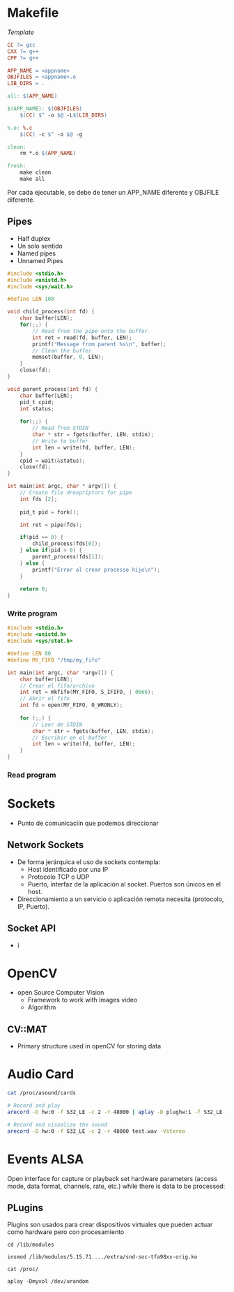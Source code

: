 # Makefile
*Template*
```Makefile
CC ?= gcc
CXX ?= g++
CPP ?= g++

APP_NAME = <appname>
OBJFILES = <appname>.o
LIB_DIRS = .

all: $(APP_NAME)

$(APP_NAME): $(OBJFILES)
	$(CC) $^ -o $@ -L$(LIB_DIRS)

%.o: %.c
	$(CC) -c $^ -o $@ -g

clean: 
	rm *.o $(APP_NAME)

fresh:
	make clean
	make all
```
Por cada ejecutable, se debe de tener un APP_NAME diferente y OBJFILE diferente.
## Pipes
- Half duplex
- Un solo sentido
- Named pipes
- Unnamed Pipes

```C
#include <stdio.h>
#include <unistd.h>
#include <sys/wait.h>

#define LEN 100

void child_process(int fd) {
	char buffer[LEN];
	for(;;) {
		// Read from the pipe onto the buffer
		int ret = read(fd, buffer, LEN);
		printf("Message from parent %s\n", buffer);
		// Clean the buffer
		memset(buffer, 0, LEN);
	}
	close(fd);
}

void parent_process(int fd) {
	char buffer[LEN];
	pid_t cpid;
	int status;
	
	for(;;) {
		// Read from STDIN
		char * str = fgets(buffer, LEN, stdin);
		// Write to buffer
		int len = write(fd, buffer, LEN);
	}
	cpid = wait(&status);
	close(fd);
}

int main(int argc, char * argv[]) {
	// Create file drespriptors for pipe
	int fds [2]; 
	
	pid_t pid = fork();

	int ret = pipe(fds);

	if(pid == 0) {
		child_process(fds[0]);
	} else if(pid > 0) {
		parent_process(fds[1]);
	} else {
		printf("Error al crear processo hijo\n");
	}
	
	return 0;
}
```

### Write program
```c
#include <stdio.h>
#include <unistd.h>
#include <sys/stat.h>

#define LEN 80
#define MY_FIFO "/tmp/my_fifo"

int main(int argc, char *argv[]) {
	char buffer[LEN];
	// Crear el fifo/archivo
	int ret = mkfifo(MY_FIFO, S_IFIFO, | 0666);
	// Abrir el fifo
	int fd = open(MY_FIFO, O_WRONLY);
	
	for (;;) {
		// Leer de STDIN
		char * str = fgets(buffer, LEN, stdin);
		// Escribir en el buffer
		int len = write(fd, buffer, LEN);
	}
}
```
### Read program

# Sockets
- Punto de comunicaciín que podemos direccionar 
## Network Sockets
- De forma jerárquica el uso de sockets contempla:
	- Host identificado por una IP
	- Protocolo TCP o UDP
	- Puerto, interfaz de la aplicación al socket. Puertos son únicos en el host.
- Direccionamiento a un servicio o aplicación remota necesita (protocolo, IP, Puerto).
## Socket API
- i


# OpenCV
- open Source Computer Vision
	- Framework to work with images video
	- Algorithm
## CV::MAT
- Primary structure used in openCV for storing data

# Audio Card
``` bash
cat /proc/asound/cards

# Record and play
arecord -D hw:0 -f S32_LE -c 2 -r 48000 | aplay -D plughw:1 -f S32_LE -c 2 -r 48000

# Record and visualize the sound
arecord -D hw:0 -f S32_LE -c 2 -r 48000 test.wav -Vstereo

```
# Events ALSA
Open interface for capture or playback
set hardware parameters
(access mode, data format, channels, rate, etc.)
while there is data to be processed:

## PLugins
Plugins son usados para crear dispositivos virtuales que pueden actuar como hardware pero con procesamiento
```
cd /lib/modules

insmod /lib/modules/5.15.71..../extra/snd-soc-tfa98xx-orig.ko

cat /proc/

aplay -Dmyvol /dev/urandom
```

```


















































































root@pico-imx8mm:~# cat /etc/asound.conf
defaults.pcm.rate_converter "linear"

pcm.dmix_48000{
type dmix
ipc_key 5678293
ipc_key_add_uid yes
slave{
pcm "hw:1,0"
period_time 40000
format S16_LE
rate 48000
}
}

pcm.dmix_44100{
type dmix
ipc_key 5678293
ipc_key_add_uid yes
slave{
pcm "hw:0,0"
period_time 40000
format S16_LE
rate 44100
}
}

pcm.dmix_32000{
type dmix
ipc_key 5678293
ipc_key_add_uid yes
slave{
pcm "hw:0,0"
period_time 40000
format S16_LE
rate 32000
}
}

pcm.dmix_24000{
type dmix
ipc_key 5678293
ipc_key_add_uid yes
slave{
pcm "hw:0,0"
period_time 40000
format S16_LE
rate 24000
}
}

pcm.dmix_22050{
type dmix
ipc_key 5678293
ipc_key_add_uid yes
slave{
pcm "hw:0,0"
period_time 40000
format S16_LE
rate 22050
}
}

pcm.dmix_16000{
type dmix
ipc_key 5678293
ipc_key_add_uid yes
slave{
pcm "hw:0,0"
period_time 40000
format S16_LE
rate 16000
}
}

pcm.dmix_12000{
type dmix
ipc_key 5678293
ipc_key_add_uid yes
slave{
pcm "hw:0,0"
period_time 40000
format S16_LE
rate 12000
}
}

pcm.dmix_11025{
type dmix
ipc_key 5678293
ipc_key_add_uid yes
slave{
pcm "hw:0,0"
period_time 40000
format S16_LE
rate 11025
}
}

pcm.dmix_8000{
type dmix
ipc_key 5678293
ipc_key_add_uid yes
slave{
pcm "hw:0,0"
period_time 40000
format S16_LE
rate 8000
}
}

pcm.!dsnoop_48000{
type dsnoop
ipc_key 5778293
ipc_key_add_uid yes
slave{
pcm "hw:0,0"
period_time 40000
format S32_LE
rate 48000
}
}

pcm.!dsnoop_44100{
type dsnoop
ipc_key 5778293
ipc_key_add_uid yes
slave{
pcm "hw:0,0"
period_time 40000
format S16_LE
rate 44100
}
}

pcm.!dsnoop_32000{
type dsnoop
ipc_key 5778293
ipc_key_add_uid yes
slave{
pcm "hw:0,0"
period_time 40000
format S16_LE
rate 32000
}
}

pcm.!dsnoop_24000{
type dsnoop
ipc_key 5778293
ipc_key_add_uid yes
slave{
pcm "hw:0,0"
period_time 40000
format S16_LE
rate 24000
}
}

pcm.!dsnoop_22050{
type dsnoop
ipc_key 5778293
ipc_key_add_uid yes
slave{
pcm "hw:0,0"
period_time 40000
format S16_LE
rate 22050
}
}

pcm.!dsnoop_16000{
type dsnoop
ipc_key 5778293
ipc_key_add_uid yes
slave{
pcm "hw:0,0"
period_time 40000
format S16_LE
rate 16000
}
}

pcm.!dsnoop_12000{
type dsnoop
ipc_key 5778293
ipc_key_add_uid yes
slave{
pcm "hw:0,0"
period_time 40000
format S16_LE
rate 12000
}
}

pcm.!dsnoop_11025{
type dsnoop
ipc_key 5778293
ipc_key_add_uid yes
slave{
pcm "hw:0,0"
period_time 40000
format S16_LE
rate 11025
}
}

pcm.!dsnoop_8000{
type dsnoop
ipc_key 5778293
ipc_key_add_uid yes
slave{
pcm "hw:0,0"
period_time 40000
format S16_LE
rate 8000
}
}

pcm.myvol{
type softvol
slave.pcm "dmix_48000"
control.name "Softmaster"
control.card 1
}

pcm.asymed{
type asym
playback.pcm "myvol"
capture.pcm "dsnoop_48000"
}

pcm.dsp0{
type plug
slave.pcm "asymed"
}

pcm.!default{
type plug
route_policy "average"
slave.pcm "asymed"
}

ctl.!default{
type hw
card 0
}

ctl.mixer0{
type hw
card 0
}

pcm_slave.esai{
        pcm "hw:0,0"
        channels 8
        rate 48000
        period_time 40000
}

pcm.esaich1to6{
        type dshare
        ipc_key 5778293
        slave esai
        bindings.0 0
        bindings.1 4
        bindings.2 1
        bindings.3 5
        bindings.4 2
        bindings.5 6
}

pcm.esaich78{
        type dshare
        ipc_key 5778293
        slave esai
        bindings.0 3
        bindings.1 7
}
root@pico-imx8mm:~#
 
```

# Input Subsystem
# I2C
## dht20
![[Pasted image 20250312181902.png]]
## Command Line
- Interfaces presentadas como archivos en /dev/i2c-X
	- X es el número del bus de I2C
- i2ctools
# SPI - spidev
- Interfaces presentadas como archivos en /dev/spidevX.Y
	- <X> 
